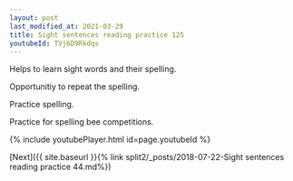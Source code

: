 ```yaml
---
layout: post
last_modified_at: 2021-03-29
title: Sight sentences reading practice 125
youtubeId: TVj6D9Rkdqs
---
```

 
 
Helps to learn sight words and their spelling.

Opportunitiy to repeat the spelling. 

Practice spelling. 
 
Practice for spelling bee competitions. 
 
{% include youtubePlayer.html id=page.youtubeId %}
 
 

[Next]({{ site.baseurl }}{% link  split2/_posts/2018-07-22-Sight sentences reading practice 44.md%})
 
